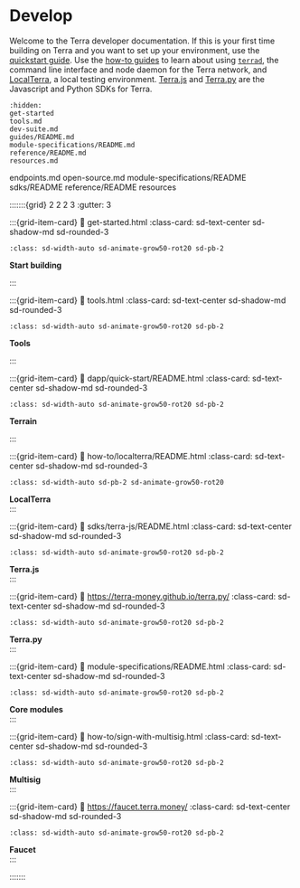 # Develop

Welcome to the Terra developer documentation. If this is your first time building on Terra and you want to set up your environment, use the [quickstart guide](terrain/README.md). Use the [how-to guides](guides/README.md) to learn about using [`terrad`](terrad/README.md), the command line interface and node daemon for the Terra network, and [LocalTerra](localterra/README.md), a local testing environment. [Terra.js](terra-js/README.md) and [Terra.py](https://terra-money.github.io/terra.py/) are the Javascript and Python SDKs for Terra.

```{toctree}
:hidden:
get-started
tools.md
dev-suite.md
guides/README.md
module-specifications/README.md
reference/README.md
resources.md
```


endpoints.md
open-source.md
module-specifications/README
sdks/README
reference/README
resources


:::::::{grid} 2 2 2 3
:gutter: 3

:::{grid-item-card}
:link: get-started.html
:class-card: sd-text-center sd-shadow-md sd-rounded-3
```{image} /img/Build_a_dApp_ver2.svg
:class: sd-width-auto sd-animate-grow50-rot20 sd-pb-2
```
**Start building**  

:::

:::{grid-item-card}
:link: tools.html
:class-card: sd-text-center sd-shadow-md sd-rounded-3
```{image} /img/Terrad.svg
:class: sd-width-auto sd-animate-grow50-rot20 sd-pb-2
```
**Tools**

:::

:::{grid-item-card}
:link: dapp/quick-start/README.html
:class-card: sd-text-center sd-shadow-md sd-rounded-3
```{image} /img/terrain.png
:class: sd-width-auto sd-animate-grow50-rot20 sd-pb-2
```
**Terrain**  

:::

:::{grid-item-card}
:link: how-to/localterra/README.html
:class-card: sd-text-center sd-shadow-md sd-rounded-3
```{image} /img/LocalTerra.svg
:class: sd-width-auto sd-pb-2 sd-animate-grow50-rot20
```
**LocalTerra**  
:::

:::{grid-item-card}
:link: sdks/terra-js/README.html
:class-card: sd-text-center sd-shadow-md sd-rounded-3
```{image} /img/terra_js.svg
:class: sd-width-auto sd-animate-grow50-rot20 sd-pb-2
```
**Terra.js**  
:::

:::{grid-item-card}
:link: https://terra-money.github.io/terra.py/
:class-card: sd-text-center sd-shadow-md sd-rounded-3
```{image} /img/terra_sdk.svg
:class: sd-width-auto sd-animate-grow50-rot20 sd-pb-2
```
**Terra.py**  
:::

:::{grid-item-card}
:link: module-specifications/README.html
:class-card: sd-text-center sd-shadow-md sd-rounded-3
```{image} /img/icon_core.svg
:class: sd-width-auto sd-animate-grow50-rot20 sd-pb-2
```
**Core modules**  
:::

:::{grid-item-card}
:link: how-to/sign-with-multisig.html
:class-card: sd-text-center sd-shadow-md sd-rounded-3
```{image} /img/Ecosystem_ver2.svg
:class: sd-width-auto sd-animate-grow50-rot20 sd-pb-2
```
**Multisig**  
:::

:::{grid-item-card}
:link: https://faucet.terra.money/
:class-card: sd-text-center sd-shadow-md sd-rounded-3
```{image} /img/Faucet.svg
:class: sd-width-auto sd-animate-grow50-rot20 sd-pb-2
```
**Faucet**  
:::

:::::::
